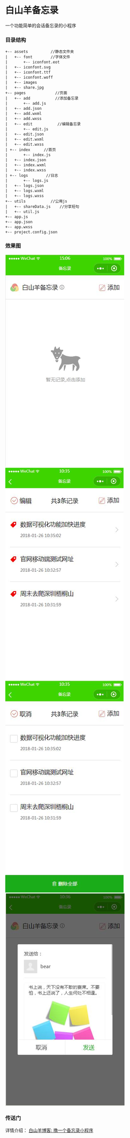 # 白山羊备忘录
一个功能简单的会话备忘录的小程序
### 目录结构

    +-- assets          //静态文件夹
    |   +-- font        //字体文件
    |   	+-- iconfont.eot
    |	+-- iconfont.svg
    |	+-- iconfont.ttf
    |	+-- iconfont.woff  
    |   +-- images
    |	+-- share.jpg
    +-- pages		      //页面
    |   +-- add		      //添加备忘录
    |       +-- add.js
    |	+-- add.json 
    |	+-- add.wxml
    |	+-- add.wxss
    |   +-- edit		   //编辑备忘录
    |       +-- edit.js
    |	+-- edit.json 
    |	+-- edit.wxml
    |	+-- edit.wxss
    | +-- index	     //首页
    |       +-- index.js
    |	+-- index.json 
    |	+-- index.wxml
    |	+-- index.wxss
    | +-- logs		  //日志
    |       +-- logs.js
    |	+-- logs.json 
    |	+-- logs.wxml
    |	+-- logs.wxss
    +-- utils		    //公用js
    |   +-- shareData.js    //分享短句
    |   +-- util.js
    +-- app.js
    +-- app.json
    +-- app.wxss
    +-- project.config.json
  
 ### 效果图
 ![白山羊备忘录](https://raw.githubusercontent.com/WGinit/Assets/master/images/memo/1.jpg "白山羊备忘录") ![白山羊备忘录](https://raw.githubusercontent.com/WGinit/Assets/master/images/memo/2.jpg "白山羊备忘录") ![白山羊备忘录](https://raw.githubusercontent.com/WGinit/Assets/master/images/memo/4.jpg "白山羊备忘录") ![白山羊备忘录](https://raw.githubusercontent.com/WGinit/Assets/master/images/memo/7.jpg "白山羊备忘录")

### 传送门
 详情介绍： [白山羊博客: 撸一个备忘录小程序](https://wginit.github.io/2018/01/26/%E7%99%BD%E5%B1%B1%E7%BE%8A%E5%A4%87%E5%BF%98%E5%BD%95/)
